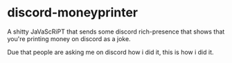 # discord-moneyprinter
A shitty JaVaScRiPT that sends some discord rich-presence that shows that you're printing money on discord as a joke.

Due that people are asking me on discord how i did it, this is how i did it.
